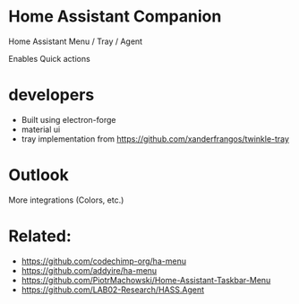 # Home Assistant Companion
Home Assistant Menu / Tray / Agent


Enables Quick actions
# developers
- Built using electron-forge
- material ui
- tray implementation from <https://github.com/xanderfrangos/twinkle-tray>

# Outlook
More integrations (Colors, etc.)

# Related:
- <https://github.com/codechimp-org/ha-menu>
- <https://github.com/addyire/ha-menu>
- <https://github.com/PiotrMachowski/Home-Assistant-Taskbar-Menu>
- <https://github.com/LAB02-Research/HASS.Agent>
